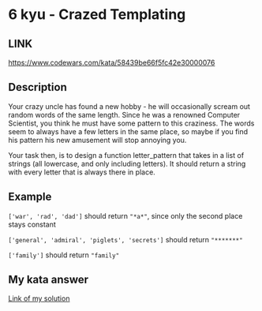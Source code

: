 # 6 kyu - Crazed Templating
## LINK
https://www.codewars.com/kata/58439be66f5fc42e30000076

## Description
Your crazy uncle has found a new hobby - he will occasionally scream out random words of the same length. Since he was a renowned Computer Scientist, you think he must have some pattern to this craziness. The words seem to always have a few letters in the same place, so maybe if you find his pattern his new amusement will stop annoying you.

Your task then, is to design a function letter_pattern that takes in a list of strings (all lowercase, and only including letters). It should return a string with every letter that is always there in place.

## Example
```['war', 'rad', 'dad']``` should return ```"*a*"```, since only the second place stays constant

```['general', 'admiral', 'piglets', 'secrets']``` should return ```"*******"```

```['family']``` should return ```"family"```

## My kata answer

[Link of my solution](https://www.codewars.com/kata/reviews/5843a0e5b553e895e6000025/groups/67114257285991cac8d177e6)

